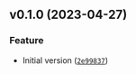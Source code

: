 <!--next-version-placeholder-->

## v0.1.0 (2023-04-27)
### Feature
* Initial version ([`2e99837`](https://github.com/entelecheia/super-duper-waddle/commit/2e99837fc2c7692ece7a5999773e1ce6a1e6b709))
